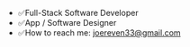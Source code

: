 - ✅Full-Stack Software Developer 
- ✅App / Software Designer 
- ✅How to reach me: joereven33@gmail.com

<!---
joereven/joereven is a ✨ special ✨ repository because its `README.md` (this file) appears on your GitHub profile.
You can click the Preview link to take a look at your changes.
--->
